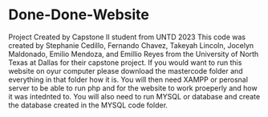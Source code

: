# Done-Done-Website
Project Created by Capstone II student from UNTD 2023
This code was created by Stephanie Cedillo, Fernando Chavez, Takeyah Lincoln, Jocelyn Maldonado, Emilio Mendoza, and Emillio Reyes from the University of North Texas at Dallas for their capstone project.
If you would want to run this website on oyur computer please download the mastercode folder and everything in that folder how it is. You will then need XAMPP or perosnal server to be able to run php and for the website to work proeperly and how it was intednted  to.
You will also need to run MYSQL or database and create the database created in the MYSQL code folder.
